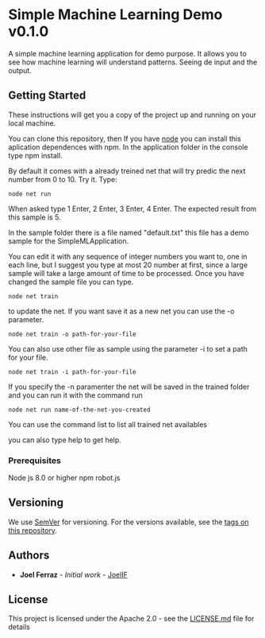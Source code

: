 # Simple Machine Learning Demo v0.1.0

A simple machine learning application for demo purpose. It allows you to see how machine learning will understand patterns. 
Seeing de input and the output.

## Getting Started

These instructions will get you a copy of the project up and running on your local machine.

You can clone this repository, then
If you have [node](https://nodejs.org/en/) you can install this aplication dependences with npm.
In the application folder in the console type npm install.

By default it comes with a already treined net that will try predic the next number from 0 to 10.
Try it.
Type:

```shell
node net run
```

When asked type 1 Enter, 2 Enter, 3 Enter, 4 Enter.
The expected result from this sample is 5.

In the sample folder there is a file named "default.txt" this file has a demo sample for the SimpleMLApplication.

You can edit it with any sequence of integer numbers you want to, one in each line, but I suggest you type at most 20 number at first,
since a large sample will take a large amount of time to be processed.
Once you have changed the sample file you can type.

```shell
node net train
```

to update the net.
If you want save it as a new net you can use the -o parameter.

```shell
node net train -o path-for-your-file
```

You can also use other file as sample using the parameter -i to set a path for your file.

```shell
node net train -i path-for-your-file
```

If you specify the -n  paramenter the net will be saved in the trained folder and you can run it with the command run

```shell
node net run name-of-the-net-you-created
```

You can use the command list to list all trained net availables

you can also type help to get help.

### Prerequisites

Node js 8.0 or higher
npm
robot.js

## Versioning

We use [SemVer](http://semver.org/) for versioning. For the versions available, see the [tags on this repository](https://github.com/joelif/simplemlapplication/tags). 

## Authors

* **Joel Ferraz** - *Initial work* - [JoelIF](https://github.com/JoelIF)

## License

This project is licensed under the Apache 2.0 - see the [LICENSE.md](LICENSE.md) file for details


